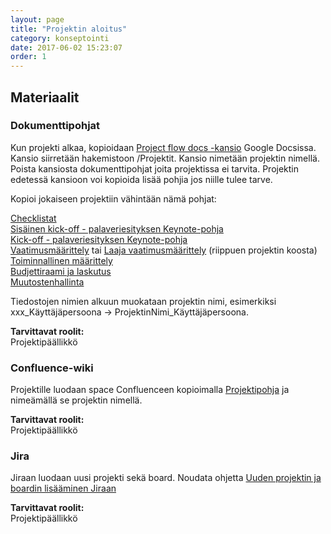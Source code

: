```yaml
---
layout: page
title: "Projektin aloitus"
category: konseptointi
date: 2017-06-02 15:23:07
order: 1
---
```


## Materiaalit

### Dokumenttipohjat

Kun projekti alkaa, kopioidaan [Project flow docs -kansio](https://drive.google.com/drive/u/0/folders/0B-xyajTo2HQMMy1nbGtfMEYtRjA) Google Docsissa. Kansio siirretään hakemistoon /Projektit. Kansio nimetään projektin nimellä. Poista kansiosta dokumenttipohjat joita projektissa ei tarvita. Projektin edetessä kansioon voi kopioida lisää pohjia jos niille tulee tarve.

Kopioi jokaiseen projektiin vähintään nämä pohjat:

[Checklistat](https://docs.google.com/a/geniem.com/spreadsheets/d/1tBdkWpx6NgdFcreJQCV3VNfas7D_UmRgJI7xQynw-Yc/edit?usp=sharing)  
[Sisäinen kick-off - palaveriesityksen Keynote-pohja](https://drive.google.com/a/geniem.com/file/d/0B_OZw4sEmTtzakZFV2hvazFfYW8/view?usp=sharing)  
[Kick-off - palaveriesityksen Keynote-pohja](https://drive.google.com/open?id=0B_OZw4sEmTtzWkFpNWVKSU1OMUk)  
[Vaatimusmäärittely](https://drive.google.com/open?id=1aUEZr80AkhvVQJTsEQTMVYfq_3h44IaDOnTAbA3id8I) tai [Laaja vaatimusmäärittely](https://drive.google.com/open?id=1dJZqP0R6k4Vg09scmHYFzJCpkWWEj4CXCOlj9uXaAv0) (riippuen projektin koosta)  
[Toiminnallinen määrittely](https://docs.google.com/document/d/1-gnmOm_rGEjGx0dGrPLR8z6Xl6a5dGGnlqa3sBG9LRs/edit#)  
[Budjettiraami ja laskutus](https://drive.google.com/open?id=12WEg3fSyhLp1jBrKvHTUctboPESgCjLfneZyWQ8XsXo)  
[Muutostenhallinta](https://drive.google.com/open?id=1_piMjSLH5GtMKjFLguLR_cY2gmI4q4SIRwkl7Ec8vMI)  


Tiedostojen nimien alkuun muokataan projektin nimi, esimerkiksi xxx_Käyttäjäpersoona -> ProjektinNimi_Käyttäjäpersoona.


**Tarvittavat roolit:**  
Projektipäällikkö 

### Confluence-wiki

Projektille luodaan space Confluenceen kopioimalla [Projektipohja](https://geniem.atlassian.net/wiki/spaces/PROJA/overview) ja nimeämällä se projektin nimellä. 

**Tarvittavat roolit:**  
Projektipäällikkö 

### Jira

Jiraan luodaan uusi projekti sekä board. Noudata ohjetta [Uuden projektin ja boardin lisääminen Jiraan](https://geniem.atlassian.net/wiki/pages/viewpage.action?pageId=84770845)

**Tarvittavat roolit:**  
Projektipäällikkö
